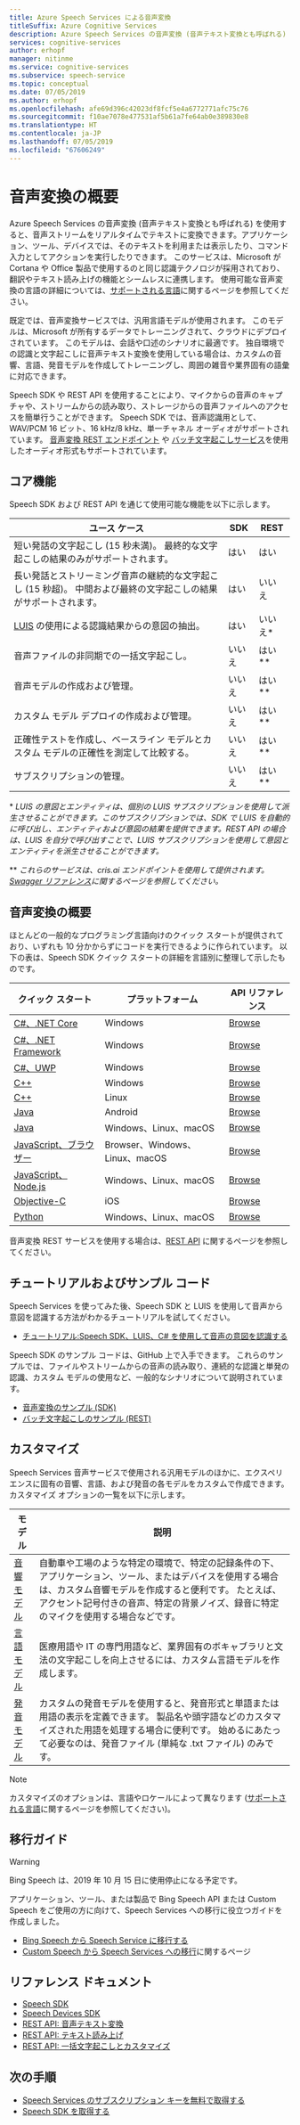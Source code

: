 ```yaml
---
title: Azure Speech Services による音声変換
titleSuffix: Azure Cognitive Services
description: Azure Speech Services の音声変換 (音声テキスト変換とも呼ばれる) を使用すると、音声ストリームをリアルタイムでテキストに変換できます。アプリケーション、ツール、デバイスでは、そのテキストを利用または表示したり、コマンド入力としてアクションを実行したりできます。 このサービスは、Microsoft が Cortana や Office 製品で使用するのと同じ認識テクノロジが採用されており、翻訳やテキスト読み上げの機能とシームレスに連携します。
services: cognitive-services
author: erhopf
manager: nitinme
ms.service: cognitive-services
ms.subservice: speech-service
ms.topic: conceptual
ms.date: 07/05/2019
ms.author: erhopf
ms.openlocfilehash: afe69d396c42023df8fcf5e4a6772771afc75c76
ms.sourcegitcommit: f10ae7078e477531af5b61a7fe64ab0e389830e8
ms.translationtype: HT
ms.contentlocale: ja-JP
ms.lasthandoff: 07/05/2019
ms.locfileid: "67606249"
---
```

# <a name="what-is-speech-to-text"></a>音声変換の概要

Azure Speech Services の音声変換 (音声テキスト変換とも呼ばれる) を使用すると、音声ストリームをリアルタイムでテキストに変換できます。アプリケーション、ツール、デバイスでは、そのテキストを利用または表示したり、コマンド入力としてアクションを実行したりできます。 このサービスは、Microsoft が Cortana や Office 製品で使用するのと同じ認識テクノロジが採用されており、翻訳やテキスト読み上げの機能とシームレスに連携します。  使用可能な音声変換の言語の詳細については、[サポートされる言語](https://docs.microsoft.com/azure/cognitive-services/speech-service/language-support#speech-to-text)に関するページを参照してください。

既定では、音声変換サービスでは、汎用言語モデルが使用されます。 このモデルは、Microsoft が所有するデータでトレーニングされて、クラウドにデプロイされています。 このモデルは、会話や口述のシナリオに最適です。 独自環境での認識と文字起こしに音声テキスト変換を使用している場合は、カスタムの音響、言語、発音モデルを作成してトレーニングし、周囲の雑音や業界固有の語彙に対応できます。

Speech SDK や REST API を使用することにより、マイクからの音声のキャプチャや、ストリームからの読み取り、ストレージからの音声ファイルへのアクセスを簡単行うことができます。 Speech SDK では、音声認識用として、WAV/PCM 16 ビット、16 kHz/8 kHz、単一チャネル オーディオがサポートされています。 [音声変換 REST エンドポイント](https://docs.microsoft.com/azure/cognitive-services/speech-service/rest-apis) や [バッチ文字起こしサービス](https://docs.microsoft.com/azure/cognitive-services/speech-service/batch-transcription#supported-formats)を使用したオーディオ形式もサポートされています。

## <a name="core-features"></a>コア機能

Speech SDK および REST API を通じて使用可能な機能を以下に示します。

| ユース ケース | SDK | REST |
|----------|-----|------|
| 短い発話の文字起こし (15 秒未満)。 最終的な文字起こしの結果のみがサポートされます。 | はい | はい |
| 長い発話とストリーミング音声の継続的な文字起こし (15 秒超)。 中間および最終の文字起こしの結果がサポートされます。 | はい | いいえ |
| [LUIS](https://docs.microsoft.com/azure/cognitive-services/luis/what-is-luis) の使用による認識結果からの意図の抽出。 | はい | いいえ\* |
| 音声ファイルの非同期での一括文字起こし。 | いいえ | はい\** |
| 音声モデルの作成および管理。 | いいえ | はい\** |
| カスタム モデル デプロイの作成および管理。 | いいえ | はい\** |
| 正確性テストを作成し、ベースライン モデルとカスタム モデルの正確性を測定して比較する。 | いいえ | はい\** |
| サブスクリプションの管理。 | いいえ | はい\** |

\* *LUIS の意図とエンティティは、個別の LUIS サブスクリプションを使用して派生させることができます。このサブスクリプションでは、SDK で LUIS を自動的に呼び出し、エンティティおよび意図の結果を提供できます。REST API の場合は、LUIS を自分で呼び出すことで、LUIS サブスクリプションを使用して意図とエンティティを派生させることができます。*

\** *これらのサービスは、cris.ai エンドポイントを使用して提供されます。[Swagger リファレンス](https://westus.cris.ai/swagger/ui/index)に関するページを参照してください。*

## <a name="get-started-with-speech-to-text"></a>音声変換の概要

ほとんどの一般的なプログラミング言語向けのクイック スタートが提供されており、いずれも 10 分かからずにコードを実行できるように作られています。 以下の表は、Speech SDK クイック スタートの詳細を言語別に整理して示したものです。

| クイック スタート | プラットフォーム | API リファレンス |
|------------|----------|---------------|
| [C#、.NET Core](https://docs.microsoft.com/azure/cognitive-services/speech-service/quickstart-csharp-dotnetcore-windows) | Windows | [Browse](https://aka.ms/csspeech/csharpref) |
| [C#、.NET Framework](https://docs.microsoft.com/azure/cognitive-services/speech-service/quickstart-csharp-dotnet-windows) | Windows | [Browse](https://aka.ms/csspeech/csharpref) |
| [C#、UWP](https://docs.microsoft.com/azure/cognitive-services/speech-service/quickstart-csharp-uwp) | Windows | [Browse](https://aka.ms/csspeech/csharpref) |
| [C++](https://docs.microsoft.com/azure/cognitive-services/speech-service/quickstart-cpp-windows) | Windows | [Browse](https://aka.ms/csspeech/cppref)|
| [C++](https://docs.microsoft.com/azure/cognitive-services/speech-service/quickstart-cpp-linux) | Linux | [Browse](https://aka.ms/csspeech/cppref) |
| [Java](https://docs.microsoft.com/azure/cognitive-services/speech-service/quickstart-java-android) | Android | [Browse](https://aka.ms/csspeech/javaref) |
| [Java](https://docs.microsoft.com/azure/cognitive-services/speech-service/quickstart-java-jre) | Windows、Linux、macOS | [Browse](https://aka.ms/csspeech/javaref) |
| [JavaScript、ブラウザー](https://docs.microsoft.com/azure/cognitive-services/speech-service/quickstart-js-browser) | Browser、Windows、Linux、macOS | [Browse](https://aka.ms/AA434tv) |
| [JavaScript、Node.js](https://docs.microsoft.com/azure/cognitive-services/speech-service/quickstart-js-node) | Windows、Linux、macOS | [Browse](https://aka.ms/AA434tv) |
| [Objective-C](https://docs.microsoft.com/azure/cognitive-services/speech-service/quickstart-objectivec-ios) | iOS | [Browse](https://aka.ms/csspeech/objectivecref) |
| [Python](https://docs.microsoft.com/azure/cognitive-services/speech-service/quickstart-python) | Windows、Linux、macOS | [Browse](https://aka.ms/AA434tr)  |

音声変換 REST サービスを使用する場合は、[REST API](https://docs.microsoft.com/azure/cognitive-services/speech-service/rest-apis) に関するページを参照してください。

## <a name="tutorials-and-sample-code"></a>チュートリアルおよびサンプル コード

Speech Services を使ってみた後、Speech SDK と LUIS を使用して音声から意図を認識する方法がわかるチュートリアルを試してください。

* [チュートリアル:Speech SDK、LUIS、C# を使用して音声の意図を認識する](how-to-recognize-intents-from-speech-csharp.md)

Speech SDK のサンプル コードは、GitHub 上で入手できます。 これらのサンプルでは、ファイルやストリームからの音声の読み取り、連続的な認識と単発の認識、カスタム モデルの使用など、一般的なシナリオについて説明されています。

* [音声変換のサンプル (SDK)](https://github.com/Azure-Samples/cognitive-services-speech-sdk)
* [バッチ文字起こしのサンプル (REST)](https://github.com/Azure-Samples/cognitive-services-speech-sdk/tree/master/samples/batch)

## <a name="customization"></a>カスタマイズ

Speech Services 音声サービスで使用される汎用モデルのほかに、エクスペリエンスに固有の音響、言語、および発音の各モデルをカスタムで作成できます。 カスタマイズ オプションの一覧を以下に示します。

| モデル | 説明 |
|-------|-------------|
| [音響モデル](how-to-customize-acoustic-models.md) | 自動車や工場のような特定の環境で、特定の記録条件の下、アプリケーション、ツール、またはデバイスを使用する場合は、カスタム音響モデルを作成すると便利です。 たとえば、アクセント記号付きの音声、特定の背景ノイズ、録音に特定のマイクを使用する場合などです。 |
| [言語モデル](how-to-customize-language-model.md) | 医療用語や IT の専門用語など、業界固有のボキャブラリと文法の文字起こしを向上させるには、カスタム言語モデルを作成します。 |
| [発音モデル](how-to-customize-pronunciation.md) | カスタムの発音モデルを使用すると、発音形式と単語または用語の表示を定義できます。 製品名や頭字語などのカスタマイズされた用語を処理する場合に便利です。 始めるにあたって必要なのは、発音ファイル (単純な .txt ファイル) のみです。 |

> [!NOTE]
> カスタマイズのオプションは、言語やロケールによって異なります ([サポートされる言語](supported-languages.md)に関するページを参照してください)。

## <a name="migration-guides"></a>移行ガイド

> [!WARNING]
> Bing Speech は、2019 年 10 月 15 日に使用停止になる予定です。

アプリケーション、ツール、または製品で Bing Speech API または Custom Speech をご使用の方に向けて、Speech Services への移行に役立つガイドを作成しました。

* [Bing Speech から Speech Service に移行する](https://docs.microsoft.com/azure/cognitive-services/speech-service/how-to-migrate-from-bing-speech)
* [Custom Speech から Speech Services への移行](https://docs.microsoft.com/azure/cognitive-services/speech-service/how-to-migrate-from-custom-speech-service)に関するページ

## <a name="reference-docs"></a>リファレンス ドキュメント

* [Speech SDK](speech-sdk-reference.md)
* [Speech Devices SDK](speech-devices-sdk.md)
* [REST API: 音声テキスト変換](rest-speech-to-text.md)
* [REST API: テキスト読み上げ](rest-text-to-speech.md)
* [REST API: 一括文字起こしとカスタマイズ](https://westus.cris.ai/swagger/ui/index)

## <a name="next-steps"></a>次の手順

* [Speech Services のサブスクリプション キーを無料で取得する](get-started.md)
* [Speech SDK を取得する](speech-sdk.md)
